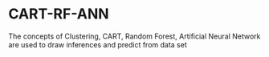 # CART-RF-ANN
The concepts of Clustering, CART, Random Forest, Artificial Neural Network are used to draw inferences and predict from data set
